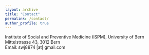 ```yaml
---
layout: archive
title: "Contact"
permalink: /contact/
author_profile: true
---
```

Institute of Social and Preventive Medicine (ISPM), University of Bern <br>
Mittelstrasse 43, 3012 Bern <br>
Email: swj8874 [at] gmail.com